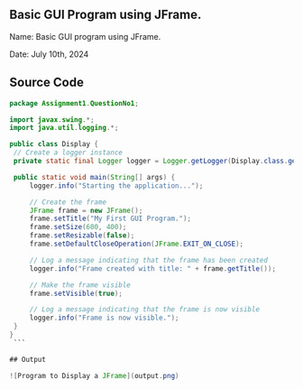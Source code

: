 ## Basic GUI Program using JFrame.

Name: Basic GUI program using JFrame.

Date: July 10th, 2024

## Source Code

   ```java
  package Assignment1.QuestionNo1;

import javax.swing.*;
import java.util.logging.*;

public class Display {
    // Create a logger instance
    private static final Logger logger = Logger.getLogger(Display.class.getName());

    public static void main(String[] args) {
        logger.info("Starting the application...");

        // Create the frame
        JFrame frame = new JFrame();
        frame.setTitle("My First GUI Program.");
        frame.setSize(600, 400);
        frame.setResizable(false);
        frame.setDefaultCloseOperation(JFrame.EXIT_ON_CLOSE);

        // Log a message indicating that the frame has been created
        logger.info("Frame created with title: " + frame.getTitle());

        // Make the frame visible
        frame.setVisible(true);

        // Log a message indicating that the frame is now visible
        logger.info("Frame is now visible.");
    }
}
    ```

## Output

![Program to Display a JFrame](output.png)

